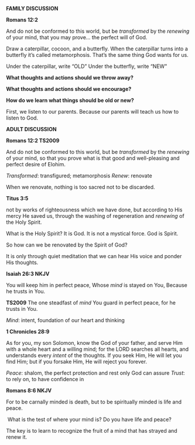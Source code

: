 **FAMILY DISCUSSION**

**Romans 12:2**

And do not be conformed to this world, but be *transformed* by the *renewing* of your mind, that you may prove… the perfect will of God.

Draw a caterpillar, cocoon, and a butterfly. When the caterpillar turns into a butterfly it’s called metamorphosis. That’s the same thing God wants for us.

Under the caterpillar, write “OLD”
Under the butterfly, write “NEW"

**What thoughts and actions should we throw away?**

**What thoughts and actions should we encourage?**

**How do we learn what things should be old or new?**

First, we listen to our parents. Because our parents will teach us how to listen to God.

**ADULT DISCUSSION**

**Romans 12:2 TS2009**

And do not be conformed to this world, but be *transformed* by the *renewing* of your mind, so that you prove what is that good and well-pleasing and perfect desire of Elohim.

*Transformed*: transfigured; metamorphosis
*Renew*: renovate

When we renovate, nothing is too sacred not to be discarded.

**Titus 3:5**

not by works of righteousness which we have done, but according to His mercy He saved us, through the washing of regeneration and *renewing* of the Holy Spirit.

What is the Holy Spirit?
It is God. It is not a mystical force. God is Spirit.

So how can we be renovated by the Spirit of God?

It is only through quiet meditation that we can hear His voice and ponder His thoughts.

**Isaiah 26:3 NKJV**

You will keep him in perfect peace, Whose *mind* is stayed on You, Because he trusts in You.

**TS2009**
The one steadfast of *mind* You guard in perfect peace, for he trusts in You.

*Mind*: intent, foundation of our heart and thinking

**1 Chronicles 28:9**

As for you, my son Solomon, know the God of your father, and serve Him with a whole heart and a willing mind; for the LORD searches all hearts, and understands every *intent* of the thoughts. If you seek Him, He will let you find Him; but if you forsake Him, He will reject you forever.

*Peace*: shalom, the perfect protection and rest only God can assure
*Trust*: to rely on, to have confidence in

**Romans‬ ‭8:6‬ ‭NKJV‬‬**

For to be carnally minded is death, but to be spiritually minded is life and peace.

‭‭
What is the test of where your mind is?
Do you have life and peace?

The key is to learn to recognize the fruit of a mind that has strayed and renew it.